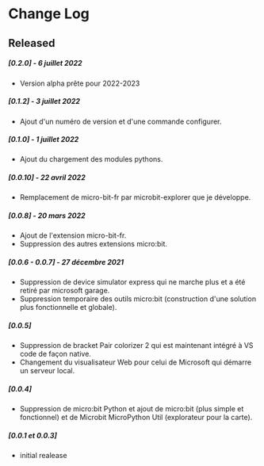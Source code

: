 # Change Log

## Released
##### [0.2.0] - 6 juillet 2022
* Version alpha prête pour 2022-2023
##### [0.1.2] - 3 juillet 2022
* Ajout d'un numéro de version et d'une commande configurer.
##### [0.1.0] - 1 juillet 2022
* Ajout du chargement des modules pythons.
##### [0.0.10] - 22 avril 2022
* Remplacement de micro-bit-fr par microbit-explorer que je développe.
##### [0.0.8] - 20 mars 2022
* Ajout de l'extension micro-bit-fr.
* Suppression des autres extensions micro:bit.
##### [0.0.6 - 0.0.7] - 27 décembre 2021
* Suppression de device simulator express qui ne marche plus et a été retiré par microsoft garage.
* Suppression temporaire des outils micro:bit (construction d'une solution plus fonctionnelle et globale).
##### [0.0.5]
* Suppression  de bracket Pair colorizer 2 qui est maintenant intégré à VS code de façon native. 
* Changement du visualisateur Web pour celui de Microsoft qui démarre un serveur local.
##### [0.0.4]
* Suppression de micro:bit Python et ajout de micro:bit (plus simple et fonctionnel) et de Microbit MicroPython Util (explorateur pour la carte).
##### [0.0.1 et 0.0.3] 
* initial realease
